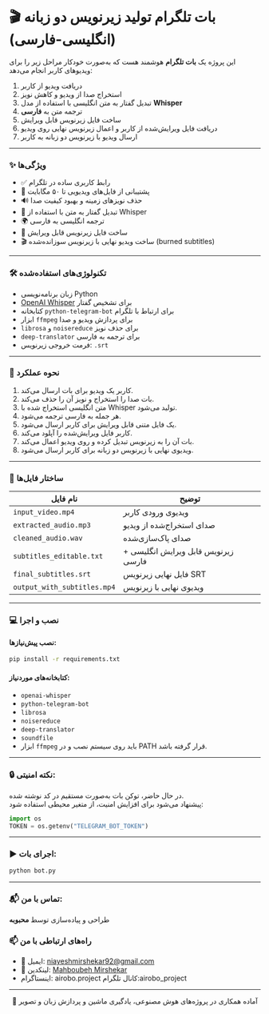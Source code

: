 
# 🎬 بات تلگرام تولید زیرنویس دو زبانه (انگلیسی-فارسی)

این پروژه یک **بات تلگرام** هوشمند هست که به‌صورت خودکار مراحل زیر را برای ویدیوهای کاربر انجام می‌دهد:

1. دریافت ویدیو از کاربر  
2. استخراج صدا از ویدیو و کاهش نویز  
3. تبدیل گفتار به متن انگلیسی با استفاده از مدل **Whisper**  
4. ترجمه متن به **فارسی**  
5. ساخت فایل زیرنویس قابل ویرایش  
6. دریافت فایل ویرایش‌شده از کاربر و اعمال زیرنویس نهایی روی ویدیو  
7. ارسال ویدیو با زیرنویس دو زبانه به کاربر

---

### ✨ ویژگی‌ها
- ✅ رابط کاربری ساده در تلگرام  
- 🎥 پشتیبانی از فایل‌های ویدیویی تا ۵۰ مگابایت  
- 🔊 حذف نویزهای زمینه و بهبود کیفیت صدا  
- 🧠 تبدیل گفتار به متن با استفاده از Whisper  
- 🌍 ترجمه انگلیسی به فارسی  
- 📄 ساخت فایل زیرنویس قابل ویرایش  
- 🎬 ساخت ویدیو نهایی با زیرنویس سوزانده‌شده (burned subtitles)

---

### 🛠 تکنولوژی‌های استفاده‌شده
- زبان برنامه‌نویسی Python  
- [OpenAI Whisper](https://github.com/openai/whisper) برای تشخیص گفتار  
- کتابخانه `python-telegram-bot` برای ارتباط با تلگرام  
- ابزار `ffmpeg` برای پردازش ویدیو و صدا  
- `librosa` و `noisereduce` برای حذف نویز  
- `deep-translator` برای ترجمه به فارسی  
- فرمت خروجی زیرنویس: `.srt`  

---

### 🧰 نحوه عملکرد
1. کاربر یک ویدیو برای بات ارسال می‌کند.  
2. بات صدا را استخراج و نویز آن را حذف می‌کند.  
3. متن انگلیسی استخراج شده با Whisper تولید می‌شود.  
4. هر جمله به فارسی ترجمه می‌شود.  
5. یک فایل متنی قابل ویرایش برای کاربر ارسال می‌شود.  
6. کاربر فایل ویرایش‌شده را آپلود می‌کند.  
7. بات آن را به زیرنویس تبدیل کرده و روی ویدیو اعمال می‌کند.  
8. ویدیوی نهایی با زیرنویس دو زبانه برای کاربر ارسال می‌شود.  

---

### 📂 ساختار فایل‌ها

| نام فایل | توضیح |
|----------|-------|
| `input_video.mp4` | ویدیوی ورودی کاربر |
| `extracted_audio.mp3` | صدای استخراج‌شده از ویدیو |
| `cleaned_audio.wav` | صدای پاک‌سازی‌شده |
| `subtitles_editable.txt` | زیرنویس قابل ویرایش انگلیسی + فارسی |
| `final_subtitles.srt` | فایل نهایی زیرنویس SRT |
| `output_with_subtitles.mp4` | ویدیوی نهایی با زیرنویس |

---

### 💻 نصب و اجرا

#### نصب پیش‌نیازها:
```bash
pip install -r requirements.txt
```

#### کتابخانه‌های موردنیاز:
- `openai-whisper`  
- `python-telegram-bot`  
- `librosa`  
- `noisereduce`  
- `deep-translator`  
- `soundfile`  
- ابزار `ffmpeg` باید روی سیستم نصب و در PATH قرار گرفته باشد.

---

### 🔒 نکته امنیتی:
در حال حاضر، توکن بات به‌صورت مستقیم در کد نوشته شده.  
پیشنهاد می‌شود برای افزایش امنیت، از متغیر محیطی استفاده شود:

```python
import os
TOKEN = os.getenv("TELEGRAM_BOT_TOKEN")
```

---

### ▶️ اجرای بات:
```bash
python bot.py
```

---

### 📬 تماس با من:
طراحی و پیاده‌سازی توسط **محبوبه**  
### 📫 راه‌های ارتباطی با من

- 📧 ایمیل: [niayeshmirshekar92@gmail.com](mailto:niayeshmirshekar92@gmail.com)
- 💼 لینکدین: [Mahboubeh Mirshekar](https://www.linkedin.com/in/mahbubeh-mirshekar-999640170)
- اینستاگرام: airobo.project
  کانال تلگرام:airobo_project

---

<p align="center">
📲 آماده همکاری در پروژه‌های هوش مصنوعی، یادگیری ماشین و پردازش زبان و تصویر
